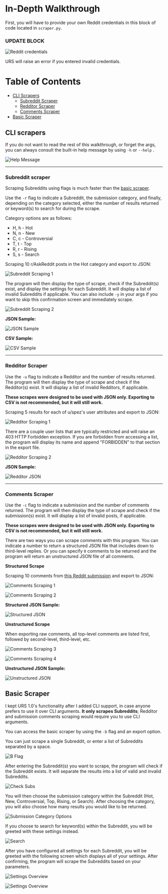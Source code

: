 # In-Depth Walkthrough

First, you will have to provide your own Reddit credentials in this block of code located in `scraper.py`. 

### UPDATE BLOCK

![Reddit credentials](https://github.com/JosephLai241/Universal-Reddit-Scraper/blob/master/.github/Screenshots/creds.png)

URS will raise an error if you entered invalid credentials.

# Table of Contents

- [CLI Scrapers](#cli-scrapers)
    - [Subreddit Scraper](#subreddit-scraper)
    - [Redditor Scraper](#redditor-scraper)
    - [Comments Scraper](#comments-scraper)
- [Basic Scraper](#basic-scraper)

## CLI scrapers

If you do not want to read the rest of this walkthrough, or forget the args, you can always consult the built-in help message by using `-h` or `--help` . 

![Help Message](https://github.com/JosephLai241/Universal-Reddit-Scraper/blob/master/.github/Screenshots/help.png)

----------------------------------------------------------------------------------------------------------------------------

### Subreddit scraper

Scraping Subreddits using flags is much faster than the [basic scraper](#basic-scraper). 

Use the `-r` flag to indicate a Subreddit, the submission category, and finally, depending on the category selected, either the number of results returned or keyword(s) to search for during the scrape. 

Category options are as follows:

 - H, h - Hot
 - N, n - New
 - C, c - Controversial
 - T, t - Top
 - R, r - Rising  
 - S, s - Search
 
Scraping 10 r/AskReddit posts in the Hot category and export to JSON:

![Subreddit Scraping 1](https://github.com/JosephLai241/Universal-Reddit-Scraper/blob/master/.github/Screenshots/r_1.png)

The program will then display the type of scrape, check if the Subreddit(s) exist, and display the settings for each Subreddit. It will display a list of invalid Subreddits if applicable. You can also include `-y` in your args if you want to skip this confirmation screen and immediately scrape. 

![Subreddit Scraping 2](https://github.com/JosephLai241/Universal-Reddit-Scraper/blob/master/.github/Screenshots/r_2.png)

**JSON Sample:**

![JSON Sample](https://github.com/JosephLai241/Universal-Reddit-Scraper/blob/master/.github/Screenshots/r_json.png)

**CSV Sample:**

![CSV Sample](https://github.com/JosephLai241/Universal-Reddit-Scraper/blob/master/.github/Screenshots/r_csv.png)

---------------------------------------------------------------------------------------------------------------------------- 

### Redditor Scraper

Use the `-u` flag to indicate a Redditor and the number of results returned. The program will then display the type of scrape and check if the Redditor(s) exist. It will display a list of invalid Redditors, if applicable. 

**These scrapes were designed to be used with JSON only. Exporting to CSV is not recommended, but it will still work.** 

Scraping 5 results for each of u/spez's user attributes and export to JSON:

![Redditor Scraping 1](https://github.com/JosephLai241/Universal-Reddit-Scraper/blob/master/.github/Screenshots/u_1.png)

There are a couple user lists that are typically restricted and will raise an 403 HTTP Forbidden exception. If you are forbidden from accessing a list, the program will display its name and append "FORBIDDEN" to that section in the export file. 

![Redditor Scraping 2](https://github.com/JosephLai241/Universal-Reddit-Scraper/blob/master/.github/Screenshots/u_2.png)

**JSON Sample:**

![Redditor JSON](https://github.com/JosephLai241/Universal-Reddit-Scraper/blob/master/.github/Screenshots/u_json.png)

----------------------------------------------------------------------------------------------------------------------------

### Comments Scraper

Use the `-c` flag to indicate a submission and the number of comments returned. The program will then display the type of scrape and check if the submission(s) exist. It will display a list of invalid posts, if applicable. 

**These scrapes were designed to be used with JSON only. Exporting to CSV is not recommended, but it will still work.** 

There are two ways you can scrape comments with this program. You can indicate a number to return a structured JSON file that includes down to third-level replies. Or you can specify `0` comments to be returned and the program will return an unstructured JSON file of all comments. 

**Structured Scrape**

Scraping 10 comments from [this Reddit submission](https://www.reddit.com/r/ProgrammerHumor/comments/9ozauu/a_more_accurate_representation_of_what_happened/) and export to JSON:
 

![Comments Scraping 1](https://github.com/JosephLai241/Universal-Reddit-Scraper/blob/master/.github/Screenshots/c_1.png)

![Comments Scraping 2](https://github.com/JosephLai241/Universal-Reddit-Scraper/blob/master/.github/Screenshots/c_2.png)

**Structured JSON Sample:**

![Structured JSON](https://github.com/JosephLai241/Universal-Reddit-Scraper/blob/master/.github/Screenshots/c_json.png)

**Unstructured Scrape**

When exporting raw comments, all top-level comments are listed first, followed by second-level, third-level, etc. 

![Comments Scraping 3](https://github.com/JosephLai241/Universal-Reddit-Scraper/blob/master/.github/Screenshots/c_3.png)

![Comments Scraping 4](https://github.com/JosephLai241/Universal-Reddit-Scraper/blob/master/.github/Screenshots/c_4.png)

**Unstructured JSON Sample:**

![Unstructured JSON](https://github.com/JosephLai241/Universal-Reddit-Scraper/blob/master/.github/Screenshots/c_json_raw.png)

## Basic Scraper

I kept URS 1.0's functionality after I added CLI support, in case anyone prefers to use it over CLI arguments. **It only scrapes Subreddits**; Redditor and submission comments scraping would require you to use CLI arguments. 

You can access the basic scraper by using the `-b` flag and an export option. 

You can just scrape a single Subreddit, or enter a list of Subreddits separated by a space. 

![B Flag](https://github.com/JosephLai241/Universal-Reddit-Scraper/blob/master/.github/Screenshots/b_1.png)

After entering the Subreddit(s) you want to scrape, the program will check if the Subreddit exists. It will separate the results into a list of valid and invalid Subreddits. 

![Check Subs](https://github.com/JosephLai241/Universal-Reddit-Scraper/blob/master/.github/Screenshots/b_2.png)

You will then choose the submission category within the Subreddit (Hot, New, Controversial, Top, Rising, or Search). After choosing the category, you will also choose how many results you would like to be returned. 

![Submission Category Options](https://github.com/JosephLai241/Universal-Reddit-Scraper/blob/master/.github/Screenshots/b_3.png)

If you choose to search for keyword(s) within the Subreddit, you will be greeted with these settings instead. 

![Search](https://github.com/JosephLai241/Universal-Reddit-Scraper/blob/master/.github/Screenshots/b_4.png)

After you have configured all settings for each Subreddit, you will be greeted with the following screen which displays all of your settings. After confirming, the program will scrape the Subreddits based on your parameters. 

![Settings Overview](https://github.com/JosephLai241/Universal-Reddit-Scraper/blob/master/.github/Screenshots/b_5.png)

![Settings Overview](https://github.com/JosephLai241/Universal-Reddit-Scraper/blob/master/.github/Screenshots/b_6.png)
